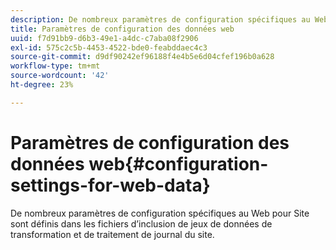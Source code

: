 ```yaml
---
description: De nombreux paramètres de configuration spécifiques au Web pour Site sont définis dans les fichiers d’inclusion de jeux de données de transformation et de traitement de journal du site.
title: Paramètres de configuration des données web
uuid: f7d91bb9-d6b3-49e1-a4dc-c7aba08f2906
exl-id: 575c2c5b-4453-4522-bde0-feabddaec4c3
source-git-commit: d9df90242ef96188f4e4b5e6d04cfef196b0a628
workflow-type: tm+mt
source-wordcount: '42'
ht-degree: 23%

---
```


# Paramètres de configuration des données web{#configuration-settings-for-web-data}

De nombreux paramètres de configuration spécifiques au Web pour Site sont définis dans les fichiers d’inclusion de jeux de données de transformation et de traitement de journal du site.
